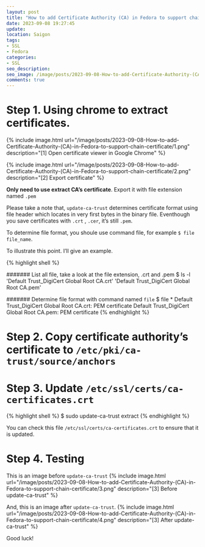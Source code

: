 ```yaml
---
layout: post
title: "How to add Certificate Authority (CA) in Fedora to support chain certificate?"
date: 2023-09-08 19:27:45
update:
location: Saigon
tags:
- SSL
- Fedora
categories:
- SSL
seo_description:
seo_image: /image/posts/2023-09-08-How-to-add-Certificate-Authority-(CA)-in-Fedora-to-support-chain-certificate/seo.png
comments: true
---
```


# Step 1. Using chrome to extract certificates.

{% include image.html url="/image/posts/2023-09-08-How-to-add-Certificate-Authority-(CA)-in-Fedora-to-support-chain-certificate/1.png" description="[1] Open certificate viewer in Google Chrome" %}

{% include image.html url="/image/posts/2023-09-08-How-to-add-Certificate-Authority-(CA)-in-Fedora-to-support-chain-certificate/2.png" description="[2] Export certificate" %}

**Only need to use extract CA’s certificate**. Export it with file extension named `.pem`


Please take a note that,  `update-ca-trust` determines certificate format using file header which locates in very first bytes in the binary file. Eventhough you save certificates with `.crt` , `.cer`, it’s still `.pem`.

To determine file format, you shoule use command file, for example `$ file file_name`.

To illustrate this point. I’ll give an example.

{% highlight shell %}

####### List all file, take a look at the file extension, .crt and .pem
$ ls -l
'Default Trust_DigiCert Global Root CA.crt'
'Default Trust_DigiCert Global Root CA.pem'


####### Determine file format with command named `file`
$ file *
Default Trust_DigiCert Global Root CA.crt: PEM certificate
Default Trust_DigiCert Global Root CA.pem: PEM certificate
{% endhighlight %}


# Step 2. Copy certificate authority’s certificate  to `/etc/pki/ca-trust/source/anchors`

# Step 3. Update `/etc/ssl/certs/ca-certificates.crt`
{% highlight shell %}
$ sudo update-ca-trust extract
{% endhighlight %}

You can check this file  `/etc/ssl/certs/ca-certificates.crt` to ensure that it is updated.

# Step 4. Testing
This is an image before `update-ca-trust`
{% include image.html url="/image/posts/2023-09-08-How-to-add-Certificate-Authority-(CA)-in-Fedora-to-support-chain-certificate/3.png" description="[3] Before update-ca-trust" %}

And, this is an image after `update-ca-trust`.
{% include image.html url="/image/posts/2023-09-08-How-to-add-Certificate-Authority-(CA)-in-Fedora-to-support-chain-certificate/4.png" description="[3] After update-ca-trust" %}

Good luck!

